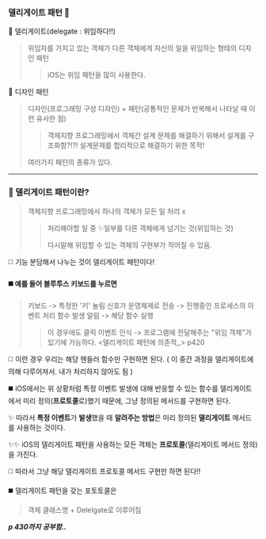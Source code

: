 ### 델리게이트 패턴 👋

🌱 델리게이트(delegate : 위임하다!!)
> 위임자를 가지고 있는 객체가 다른 객체에게 자신의 일을 위임하는 형태의 디자인 패턴
> >iOS는 위임 패턴을 많이 사용한다.

🌱 디자인 패턴
> 디자인(프로그래밍 구성 디자인) + 패턴(공통적인 문제가 반복해서 나타날 때 이런 유사한 점)
> > 객체지향 프로그래밍에서 객체간 설계 문제를 해결하기 위해서 설계를 구조화함?!?!
> 설계문제를 합리적으로 해결하기 위한 목적!
>
> 여러가지 패턴의 종류가 있다.

---

### 🔭 델리게이트 패턴이란?

> 객체지향 프로그래밍에서 하나의 객체가 모든 일 처리 x
> >처리해야할 일 중 ✨일부를 다른 객체에게 넘기는 것(위임하는 것)
> >
> > 다시말해 위임할 수 있는 객체의 구현부가 적어질 수 있음.

:white_medium_square: 기능 분담해서 나누는 것이 델리게이트 패턴이다!

#### :black_medium_square: 예를 들어 블루투스 키보드를 누르면 
> 키보드 -> 특정한 '키' 눌림 신호가 운영체제로 전송 -> 진행중인 프로세스의 이벤트 처리 함수 발생 알림 -> 해당 함수  실행 
> > 이 경우에도 클릭 이벤트 인식 -> 프로그램에 전달해주는 "위임 객체"가 있기에 가능하다. <델리게이트 패턴에 의존적,,> p420

:white_medium_square: 이런 경우 우리는 해당 헨들러 함수만 구현하면 된다. ( 이 중간 과정을 델리게이트에 의해  다루어져서. 내가 처리하지 않아도 됨 )

:black_medium_square: iOS에서는 위 상황처럼 특정 이벤트 발생에 대해 반응할 수 있는 함수를 델리게이트에서 미리 정의(**프로토콜**로)했기 때문에, 그냥 정의된 메서드를 구현하면 된다.

✨ 따라서 **특정 이벤트**가 **발생**했을 때 **알려주는 방법**은 미리 정의된 **델리게이트** 메서드를 사용하는 것이다.

✨✨ iOS의 델리게이트 패턴을 사용하는 모든 객체는 **프로토콜**(델리게이트 메서드 정의)을 가진다.

:white_medium_square: 따라서 그냥 해당 델리게이트 프로토콜 메서드 구현만 하면 된다!!

:black_medium_square: 델리게이트 패턴을 갖는 포토토콜은 
> 객체 클래스명 + Delelgate로 이루어짐

***********************p 430까지 공부함..***********************
